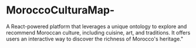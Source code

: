 # MoroccoCulturaMap-
A React-powered platform that leverages a unique ontology to explore and recommend Moroccan culture, including cuisine, art, and traditions. It offers users an interactive way to discover the richness of Morocco's heritage."
